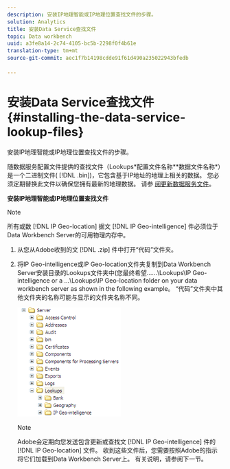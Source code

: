 ```yaml
---
description: 安装IP地理智能或IP地理位置查找文件的步骤。
solution: Analytics
title: 安装Data Service查找文件
topic: Data workbench
uuid: a3fe8a14-2c74-4105-bc5b-2298f0f4b61e
translation-type: tm+mt
source-git-commit: aec1f7b14198cdde91f61d490a235022943bfedb

---
```



# 安装Data Service查找文件{#installing-the-data-service-lookup-files}

安装IP地理智能或IP地理位置查找文件的步骤。

随数据服务配置文件提供的查找文件（Lookups\*配置文件名称*\*数据文件名称*）是一个二进制文件( [!DNL .bin])，它包含基于IP地址的地理上相关的数据。 您必须定期替换此文件以确保您拥有最新的地理数据。 请参 [阅更新数据服务文件](../../../../home/c-geo-oview/c-wk-data-svcs/c-updt-data-svc-files.md#concept-2b3d11e4cb814fc09add5de58a87045c)。

**安装IP地理智能或IP地理位置查找文件**

>[!NOTE]
>
>所有或数 [!DNL IP Geo-location] 据文 [!DNL IP Geo-intelligence] 件必须位于Data Workbench Server的可用物理内存中。

1. 从您从Adobe收到的文 [!DNL .zip] 件中打开“代码”文件夹。
1. 将IP Geo-intelligence或IP Geo-location文件夹复制到Data Workbench Server安装目录的Lookups文件夹中(您最终希望……\Lookups\IP Geo-intelligence or a ...\Lookups\IP Geo-location folder on your data workbench server as shown in the following example。 “代码”文件夹中其他文件夹的名称可能与显示的文件夹名称不同。

   ![步骤信息](assets/Geo_installLookups_dirIP.png)

   >[!NOTE]
   >
   >Adobe会定期向您发送包含更新或查找文 [!DNL IP Geo-intelligence] 件的 [!DNL IP Geo-location] 文件。 收到这些文件后，您需要按照Adobe的指示将它们加载到Data Workbench Server上。 有关说明，请参阅下一节。

